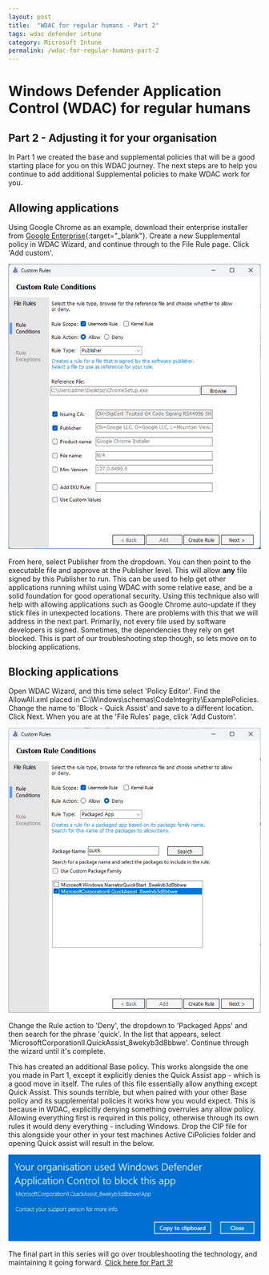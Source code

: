 ```yaml
---
layout: post
title:  "WDAC for regular humans - Part 2"
tags: wdac defender intune
category: Microsoft Intune
permalink: /wdac-for-regular-humans-part-2
---
```


# Windows Defender Application Control (WDAC) for regular humans
## Part 2 - Adjusting it for your organisation

In Part 1 we created the base and supplemental policies that will be a good starting place for you on this WDAC journey. The next steps are to help you continue to add additional Supplemental policies to make WDAC work for you.

## Allowing applications

Using Google Chrome as an example, download their enterprise installer from [Google Enterprise](https://chromeenterprise.google/download){:target="_blank"}. Create a new Supplemental policy in WDAC Wizard, and continue through to the File Rule page. Click 'Add custom'.

![WDAC2-1](/assets/wdac-part2/wdac1.png)

From here, select Publisher from the dropdown. You can then point to the executable file and approve at the Publisher level. This will allow **any** file signed by this Publisher to run. This can be used to help get other applications running whilst using WDAC with some relative ease, and be a solid foundation for good operational security. Using this technique also will help with allowing applications such as Google Chrome auto-update if they stick files in unexpected locations. There are problems with this that we will address in the next part. Primarily, not every file used by software developers is signed. Sometimes, the dependencies they rely on get blocked. This is part of our troubleshooting step though, so lets move on to blocking applications.

## Blocking applications

Open WDAC Wizard, and this time select 'Policy Editor'. Find the AllowAll.xml placed in C:\Windows\schemas\CodeIntegrity\ExamplePolicies. Change the name to 'Block - Quick Assist' and save to a different location. Click Next. When you are at the 'File Rules' page, click 'Add Custom'.

![WDAC2-2](/assets/wdac-part2/wdac2.png)

Change the Rule action to 'Deny', the dropdown to 'Packaged Apps' and then search for the phrase 'quick'. In the list that appears, select 'MicrosoftCorporationII.QuickAssist_8wekyb3d8bbwe'. Continue through the wizard until it's complete.

This has created an additional Base policy. This works alongside the one you made in Part 1, except it explicitly denies the Quick Assist app - which is a good move in itself. The rules of this file essentially allow anything except Quick Assist. This sounds terrible, but when paired with your other Base policy and its supplemental policies it works how you would expect. This is because in WDAC, explicitly denying something overrules any allow policy. Allowing everything first is required in this policy, otherwise through its own rules it would deny everything - including Windows. Drop the CIP file for this alongside your other in your test machines Active CiPolicies folder and opening Quick assist will result in the below.

![WDAC2-3](/assets/wdac-part2/wdac3.png)

The final part in this series will go over troubleshooting the technology, and maintaining it going forward. [Click here for Part 3!](/wdac-for-regular-humans-part-2)